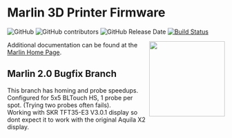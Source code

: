 # Marlin 3D Printer Firmware

![GitHub](https://img.shields.io/github/license/marlinfirmware/marlin.svg)
![GitHub contributors](https://img.shields.io/github/contributors/marlinfirmware/marlin.svg)
![GitHub Release Date](https://img.shields.io/github/release-date/marlinfirmware/marlin.svg)
[![Build Status](https://github.com/MarlinFirmware/Marlin/workflows/CI/badge.svg?branch=bugfix-2.0.x)](https://github.com/MarlinFirmware/Marlin/actions)

<img align="right" width=175 src="buildroot/share/pixmaps/logo/marlin-250.png" />

Additional documentation can be found at the [Marlin Home Page](https://marlinfw.org/).

## Marlin 2.0 Bugfix Branch

This branch has homing and probe speedups. Configured for 5x5 BLTouch HS, 1 probe per spot. (Trying two probes often fails).  
Working with SKR TFT35-E3 V3.0.1 display so dont expect it to work with the original Aquila X2 display. 
